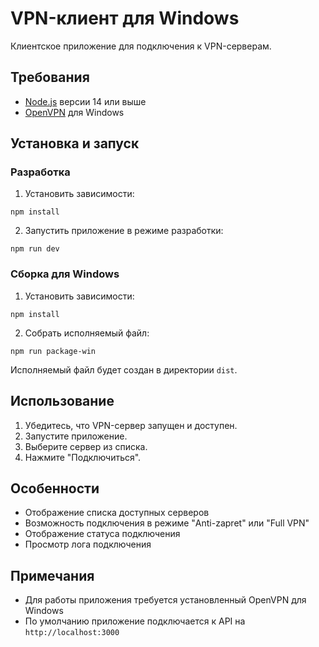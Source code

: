 # VPN-клиент для Windows

Клиентское приложение для подключения к VPN-серверам.

## Требования

- [Node.js](https://nodejs.org/) версии 14 или выше
- [OpenVPN](https://openvpn.net/community-downloads/) для Windows

## Установка и запуск

### Разработка

1. Установить зависимости:
```
npm install
```

2. Запустить приложение в режиме разработки:
```
npm run dev
```

### Сборка для Windows

1. Установить зависимости:
```
npm install
```

2. Собрать исполняемый файл:
```
npm run package-win
```

Исполняемый файл будет создан в директории `dist`.

## Использование

1. Убедитесь, что VPN-сервер запущен и доступен.
2. Запустите приложение.
3. Выберите сервер из списка.
4. Нажмите "Подключиться".

## Особенности
- Отображение списка доступных серверов
- Возможность подключения в режиме "Anti-zapret" или "Full VPN"
- Отображение статуса подключения
- Просмотр лога подключения

## Примечания
- Для работы приложения требуется установленный OpenVPN для Windows
- По умолчанию приложение подключается к API на `http://localhost:3000` 